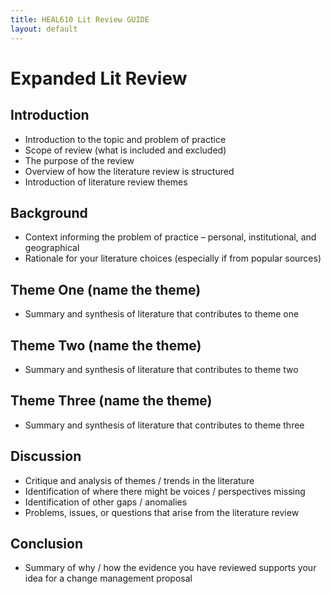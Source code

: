 ```yaml
---
title: HEAL610 Lit Review GUIDE
layout: default
---
```


# Expanded Lit Review

## Introduction

-   Introduction to the topic and problem of practice
-   Scope of review (what is included and excluded)
-   The purpose of the review
-   Overview of how the literature review is structured
-   Introduction of literature review themes

## Background

-   Context informing the problem of practice – personal, institutional, and geographical
-   Rationale for your literature choices (especially if from popular sources)

## Theme One (name the theme)

-   Summary and synthesis of literature that contributes to theme one

## Theme Two (name the theme)

-   Summary and synthesis of literature that contributes to theme two

## Theme Three (name the theme)

-   Summary and synthesis of literature that contributes to theme three

## Discussion

-   Critique and analysis of themes / trends in the literature
-   Identification of where there might be voices / perspectives missing
-   Identification of other gaps / anomalies
-   Problems, issues, or questions that arise from the literature review

## Conclusion

-   Summary of why / how the evidence you have reviewed supports your idea for a change management proposal